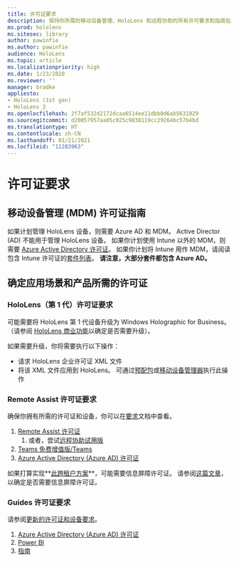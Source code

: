 ```yaml
---
title: 许可证要求
description: 保持你所需的移动设备管理、HoloLens 和远程协助的所有许可要求和指南在最新状态。
ms.prod: hololens
ms.sitesec: library
author: pawinfie
ms.author: pawinfie
audience: HoloLens
ms.topic: article
ms.localizationpriority: high
ms.date: 1/23/2020
ms.reviewer: ''
manager: bradke
appliesto:
- HoloLens (1st gen)
- HoloLens 2
ms.openlocfilehash: 2f7af532d2172dcaa6514ee11dbb0d6ab5631929
ms.sourcegitcommit: d20057957aa05c025c9838119cc29264bc57b4bd
ms.translationtype: HT
ms.contentlocale: zh-CN
ms.lasthandoff: 01/21/2021
ms.locfileid: "11283963"
---
```

# 许可证要求

## 移动设备管理 (MDM) 许可证指南

如果计划管理 HoloLens 设备，则需要 Azure AD 和 MDM。 Active Director (AD) 不能用于管理 HoloLens 设备。
如果你计划使用 Intune 以外的 MDM，则需要 [Azure Active Directory 许可证](https://docs.microsoft.com/azure/active-directory/fundamentals/active-directory-whatis)。
如果你计划将 Intune 用作 MDM，请阅读包含 Intune 许可证的[套件列表](https://docs.microsoft.com/intune/fundamentals/licenses)。 **请注意，大部分套件都包含 Azure AD。**

## 确定应用场景和产品所需的许可证

### HoloLens（第 1 代）许可证要求

可能需要将 HoloLens 第 1 代设备升级为 Windows Holographic for Business。 （请参阅 [HoloLens 商业功能](holoLens-commercial-features.md#feature-comparison-between-editions)以确定是否需要升级）。

 如果需要升级，你将需要执行以下操作：

- 请求 HoloLens 企业许可证 XML 文件
- 将该 XML 文件应用到 HoloLens。 可通过[预配包](hololens-provisioning.md)或[移动设备管理器](https://docs.microsoft.com/intune/configuration/holographic-upgrade)执行此操作

### Remote Assist 许可证要求

确保你拥有所需的许可证和设备，你可以在[要求](https://docs.microsoft.com/dynamics365/mixed-reality/remote-assist/requirements)文档中查看。

1. [Remote Assist 许可证](https://docs.microsoft.com/dynamics365/mixed-reality/remote-assist/buy-and-deploy-remote-assist)
    1. 或者，尝试[远程协助试用版](https://docs.microsoft.com/dynamics365/mixed-reality/remote-assist/try-remote-assist)
1. [Teams 免费增值版/Teams](https://products.office.com/microsoft-teams/free)
1. [Azure Active Directory (Azure AD) 许可证](https://docs.microsoft.com/azure/active-directory/fundamentals/active-directory-whatis)

如果打算实现**[此跨租户方案](https://docs.microsoft.com/dynamics365/mixed-reality/remote-assist/cross-tenant-overview#scenario-2-leasing-services-to-other-tenants)**，可能需要信息屏障许可证。 请参阅[这篇文章](https://docs.microsoft.com/dynamics365/mixed-reality/remote-assist/cross-tenant-licensing-implementation#step-1-determine-if-information-barriers-are-necessary)，以确定是否需要信息屏障许可证。

### Guides 许可证要求

请参阅[更新的许可证和设备要求](https://docs.microsoft.com/dynamics365/mixed-reality/guides/requirements)。

1. [Azure Active Directory (Azure AD) 许可证](https://docs.microsoft.com/azure/active-directory/fundamentals/active-directory-whatis)
1. [Power BI](https://powerbi.microsoft.com/desktop/)
1. [指南](https://docs.microsoft.com/dynamics365/mixed-reality/guides/setup)
